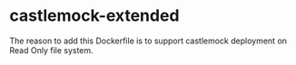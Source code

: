 # castlemock-extended

The reason to add this Dockerfile is to support castlemock deployment on Read Only file system.
